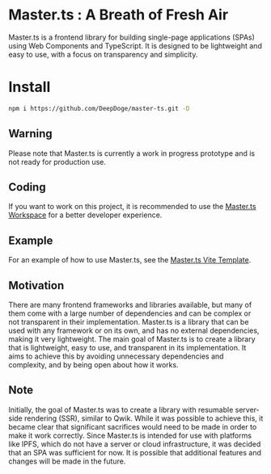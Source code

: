 # Master.ts : A Breath of Fresh Air
Master.ts is a frontend library for building single-page applications (SPAs) using Web Components and TypeScript. It is designed to be lightweight and easy to use, with a focus on transparency and simplicity.

# Install
```bash
npm i https://github.com/DeepDoge/master-ts.git -D
```

## Warning
Please note that Master.ts is currently a work in progress prototype and is not ready for production use.

## Coding
If you want to work on this project, it is recommended to use the [Master.ts Workspace](https://github.com/DeepDoge/master-ts-workspace) for a better developer experience.

## Example
For an example of how to use Master.ts, see the [Master.ts Vite Template](https://github.com/DeepDoge/master-ts-vite-template).

## Motivation
There are many frontend frameworks and libraries available, but many of them come with a large number of dependencies and can be complex or not transparent in their implementation. Master.ts is a library that can be used with any framework or on its own, and has no external dependencies, making it very lightweight. The main goal of Master.ts is to create a library that is lightweight, easy to use, and transparent in its implementation. It aims to achieve this by avoiding unnecessary dependencies and complexity, and by being open about how it works.

## Note
Initially, the goal of Master.ts was to create a library with resumable server-side rendering (SSR), similar to Qwik. While it was possible to achieve this, it became clear that significant sacrifices would need to be made in order to make it work correctly. Since Master.ts is intended for use with platforms like IPFS, which do not have a server or cloud infrastructure, it was decided that an SPA was sufficient for now. It is possible that additional features and changes will be made in the future.
